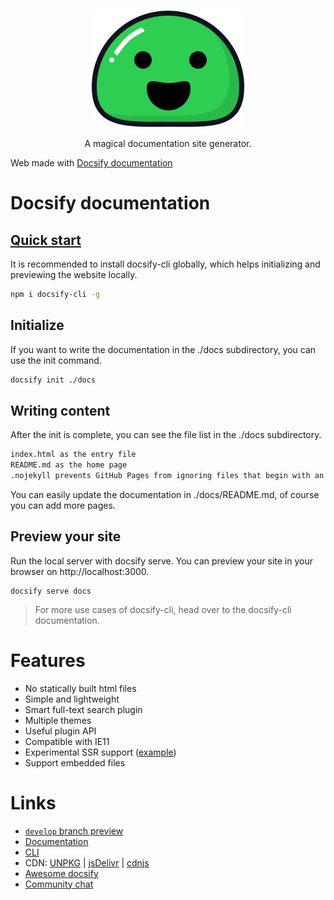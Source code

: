 <p align="center">
  <a href="https://docsify.js.org">
    <img alt="docsify" src="./docs/_media/icon.svg">
  </a>
</p>

<p align="center">
  A magical documentation site generator.
</p>


Web made with [Docsify documentation](https://docsify.js.org)


# Docsify documentation
## [Quick start](https://docsify.js.org/#/quickstart)
It is recommended to install docsify-cli globally, which helps initializing and previewing the website locally.
```sh
npm i docsify-cli -g
```

## Initialize
If you want to write the documentation in the ./docs subdirectory, you can use the init command.
```sh
docsify init ./docs
```

## Writing content

After the init is complete, you can see the file list in the ./docs subdirectory.

```sh
index.html as the entry file
README.md as the home page
.nojekyll prevents GitHub Pages from ignoring files that begin with an underscore
```

You can easily update the documentation in ./docs/README.md, of course you can add more pages.

## Preview your site
Run the local server with docsify serve. You can preview your site in your browser on http://localhost:3000.
```
docsify serve docs
```

> For more use cases of docsify-cli, head over to the docsify-cli documentation.


# Features
- No statically built html files
- Simple and lightweight
- Smart full-text search plugin
- Multiple themes
- Useful plugin API
- Compatible with IE11
- Experimental SSR support ([example](https://github.com/docsifyjs/docsify-ssr-demo))
- Support embedded files


# Links
- [`develop` branch preview](https://docsify-preview.vercel.app/)
- [Documentation](https://docsify.js.org)
- [CLI](https://github.com/docsifyjs/docsify-cli)
- CDN: [UNPKG](https://unpkg.com/docsify/) | [jsDelivr](https://cdn.jsdelivr.net/npm/docsify/) | [cdnjs](https://cdnjs.com/libraries/docsify)
- [Awesome docsify](https://github.com/docsifyjs/awesome-docsify)
- [Community chat](https://discord.gg/3NwKFyR)